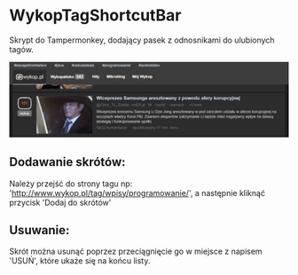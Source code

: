 # WykopTagShortcutBar
Skrypt do Tampermonkey, dodający pasek z odnosnikami do ulubionych tagów. 

![alt tag](https://github.com/Spisaczek/WykopTagShortcutBar/blob/master/screenshots/screenshot.jpg)

## Dodawanie skrótów:
Należy przejść do strony tagu np: 'http://www.wykop.pl/tag/wpisy/programowanie/', a następnie kliknąć przycisk 'Dodaj do skrótów'

## Usuwanie:
Skrót można usunąć poprzez przeciągnięcie go w miejsce z napisem 'USUŃ', które ukaże się na końcu listy.


